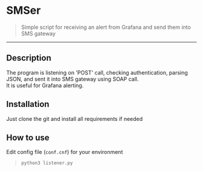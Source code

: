 # SMSer
> Simple script for receiving an alert from Grafana and send them into SMS gateway
<hr>

## Description

The program is listening on 'POST' call, checking authentication, parsing JSON, and sent it into SMS gateway using SOAP call. <br />
It is useful for Grafana alerting.

## Installation
Just clone the git and install all requirements if needed

## How to use
Edit config file (`conf.cnf`) for your environment 
 > ` python3 listener.py `


